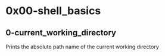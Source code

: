 # 0x00-shell_basics
## 0-current_working_directory
Prints the absolute path name of the current working directory
